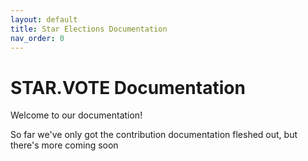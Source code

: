 ```yaml
---
layout: default
title: Star Elections Documentation
nav_order: 0
---
```


# STAR.VOTE Documentation

Welcome to our documentation!

So far we've only got the contribution documentation fleshed out, but there's more coming soon
